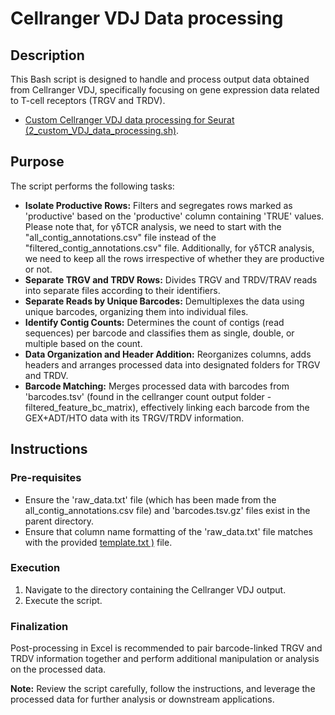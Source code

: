 # Cellranger VDJ Data processing

## Description
This Bash script is designed to handle and process output data obtained from Cellranger VDJ, specifically focusing on gene expression data related to T-cell receptors (TRGV and TRDV).
- [Custom Cellranger VDJ data processing for Seurat (2_custom_VDJ_data_processing.sh)](/bash_scripts/2_custom_VDJ_data_processing.sh). 

## Purpose
The script performs the following tasks:
- **Isolate Productive Rows:** Filters and segregates rows marked as 'productive' based on the 'productive' column containing 'TRUE' values. Please note that, for γδTCR analysis, we need to start with the "all_contig_annotations.csv" file instead of the "filtered_contig_annotations.csv" file. Additionally, for γδTCR analysis, we need to keep all the rows irrespective of whether they are productive or not. 
- **Separate TRGV and TRDV Rows:** Divides TRGV and TRDV/TRAV reads into separate files according to their identifiers.
- **Separate Reads by Unique Barcodes:** Demultiplexes the data using unique barcodes, organizing them into individual files.
- **Identify Contig Counts:** Determines the count of contigs (read sequences) per barcode and classifies them as single, double, or multiple based on the count.
- **Data Organization and Header Addition:** Reorganizes columns, adds headers and arranges processed data into designated folders for TRGV and TRDV.
- **Barcode Matching:** Merges processed data with barcodes from 'barcodes.tsv' (found in the cellranger count output folder - filtered_feature_bc_matrix), effectively linking each barcode from the GEX+ADT/HTO data with its TRGV/TRDV information. 

## Instructions
### Pre-requisites
- Ensure the 'raw_data.txt' file (which has been made from the all_contig_annotations.csv file) and 'barcodes.tsv.gz' files exist in the parent directory.
- Ensure that column name formatting of the 'raw_data.txt' file matches with the provided [template.txt )](/references/template.txt) file.


### Execution
1. Navigate to the directory containing the Cellranger VDJ output.
2. Execute the script.

### Finalization
Post-processing in Excel is recommended to pair barcode-linked TRGV and TRDV information together and perform additional manipulation or analysis on the processed data.

**Note:** Review the script carefully, follow the instructions, and leverage the processed data for further analysis or downstream applications.